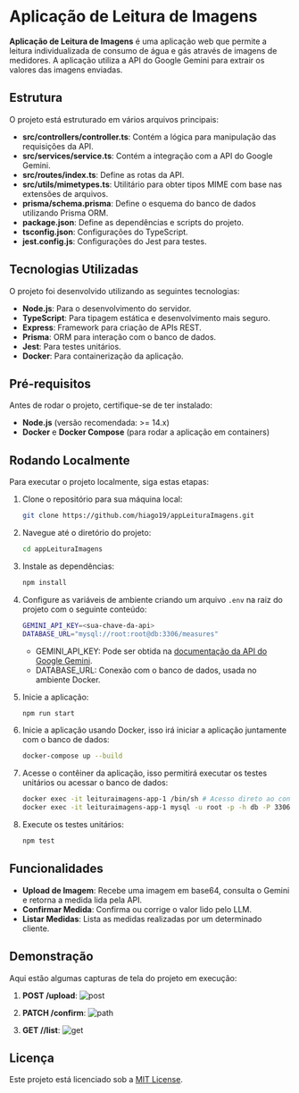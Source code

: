 # Aplicação de Leitura de Imagens

**Aplicação de Leitura de Imagens** é uma aplicação web que permite a leitura individualizada de consumo de água e gás através de imagens de medidores. A aplicação utiliza a API do Google Gemini para extrair os valores das imagens enviadas.

## Estrutura

O projeto está estruturado em vários arquivos principais:

- **src/controllers/controller.ts**: Contém a lógica para manipulação das requisições da API.
- **src/services/service.ts**: Contém a integração com a API do Google Gemini.
- **src/routes/index.ts**: Define as rotas da API.
- **src/utils/mimetypes.ts**: Utilitário para obter tipos MIME com base nas extensões de arquivos.
- **prisma/schema.prisma**: Define o esquema do banco de dados utilizando Prisma ORM.
- **package.json**: Define as dependências e scripts do projeto.
- **tsconfig.json**: Configurações do TypeScript.
- **jest.config.js**: Configurações do Jest para testes.

## Tecnologias Utilizadas

O projeto foi desenvolvido utilizando as seguintes tecnologias:

- **Node.js**: Para o desenvolvimento do servidor.
- **TypeScript**: Para tipagem estática e desenvolvimento mais seguro.
- **Express**: Framework para criação de APIs REST.
- **Prisma**: ORM para interação com o banco de dados.
- **Jest**: Para testes unitários.
- **Docker**: Para containerização da aplicação.

## Pré-requisitos

Antes de rodar o projeto, certifique-se de ter instalado:

- **Node.js** (versão recomendada: >= 14.x)
- **Docker** e **Docker Compose** (para rodar a aplicação em containers)

## Rodando Localmente

Para executar o projeto localmente, siga estas etapas:

1. Clone o repositório para sua máquina local:

   ```bash
   git clone https://github.com/hiago19/appLeituraImagens.git
   ```
2. Navegue até o diretório do projeto:

   ```bash
   cd appLeituraImagens
   ```

3. Instale as dependências:
   
   ```bash
   npm install
   ```
4. Configure as variáveis de ambiente criando um arquivo `.env` na raiz do projeto com o seguinte conteúdo:
   
   ```bash
   GEMINI_API_KEY=<sua-chave-da-api>
   DATABASE_URL="mysql://root:root@db:3306/measures"
   ```
   - GEMINI_API_KEY: Pode ser obtida na [documentação da API do Google Gemini](https://developers.google.com/speed/docs/insights/v5/get-started).
   - DATABASE_URL: Conexão com o banco de dados, usada no ambiente Docker.

5. Inicie a aplicação:
   
   ```bash
   npm run start
   ```

6. Inicie a aplicação usando Docker, isso irá iniciar a aplicação juntamente com o banco de dados:
   
   ```bash
   docker-compose up --build
   ```

7. Acesse o contêiner da aplicação, isso permitirá executar os testes unitários ou acessar o banco de dados:
   
   ```bash
   docker exec -it leituraimagens-app-1 /bin/sh # Acesso direto ao contêiner
   docker exec -it leituraimagens-app-1 mysql -u root -p -h db -P 3306 measures # Acesso direto ao MySql
   ```

8. Execute os testes unitários:
   
   ```bash
   npm test
   ```

## Funcionalidades

- **Upload de Imagem**: Recebe uma imagem em base64, consulta o Gemini e retorna a medida lida pela API.
- **Confirmar Medida**: Confirma ou corrige o valor lido pelo LLM.
- **Listar Medidas**: Lista as medidas realizadas por um determinado cliente.

## Demonstração

Aqui estão algumas capturas de tela do projeto em execução:

1. **POST /upload**:
   ![post](https://github.com/user-attachments/assets/89132671-4770-4de3-8e39-8bd056411171)

   
2. **PATCH /confirm**:
   ![path](https://github.com/user-attachments/assets/dddc8b9e-6312-4ad2-b9bb-4db5f62ed9ec)


3. **GET /<customer code>/list**:
   ![get](https://github.com/user-attachments/assets/a0a43d51-08e9-4e3c-9302-ac660c00f2ee)



## Licença

Este projeto está licenciado sob a [MIT License](LICENSE).

